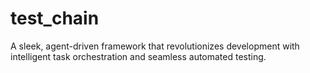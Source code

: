 # test_chain
A sleek, agent-driven framework that revolutionizes development with intelligent task orchestration and seamless automated testing.
